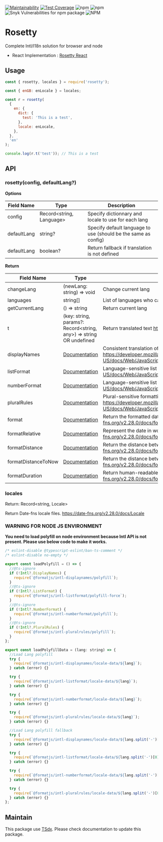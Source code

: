 [![Maintainability](https://api.codeclimate.com/v1/badges/1ff0c28615640d86e758/maintainability)](https://codeclimate.com/github/flexper/rosetty/maintainability) [![Test Coverage](https://api.codeclimate.com/v1/badges/1ff0c28615640d86e758/test_coverage)](https://codeclimate.com/github/flexper/rosetty/test_coverage) ![npm](https://img.shields.io/npm/v/rosetty) ![npm](https://img.shields.io/npm/dm/rosetty) ![Snyk Vulnerabilities for npm package](https://img.shields.io/snyk/vulnerabilities/npm/rosetty) ![NPM](https://img.shields.io/npm/l/rosetty)

# Rosetty

Complete Intl/I18n solution for browser and node

- React Implementation : [Rosetty React](https://github.com/flexper/rosetty-react)

## Usage

```js
const { rosetty, locales } = require('rosetty');

const { enGB: enLocale } = locales;

const r = rosetty(
  {
    en: {
      dict: {
        test: 'This is a test',
      },
      locale: enLocale,
    },
  },
  'en'
);

console.log(r.t('test')); // This is a test
```

## API

### rosetty(config, defaultLang?)

**Options**

| Field Name  | Type                     | Description                                                    |
| ----------- | ------------------------ | -------------------------------------------------------------- |
| config      | Record<string, Language> | Specify dictionnary and locale to use for each lang            |
| defaultLang | string?                  | Specify default language to use (should be the same as config) |
| defaultLang | boolean?                 | Return fallback if translation is not defined                  |

**Return**

| Field Name          | Type                                                                                                                             | Description                                                                                                                                                                           |
| ------------------- | -------------------------------------------------------------------------------------------------------------------------------- | ------------------------------------------------------------------------------------------------------------------------------------------------------------------------------------- |
| changeLang          | (newLang: string) => void                                                                                                        | Change current lang                                                                                                                                                                   |
| languages           | string[]                                                                                                                         | List of languages who can be selected                                                                                                                                                 |
| getCurrentLang      | () => string                                                                                                                     | Return current lang                                                                                                                                                                   |
| t                   | (key: string, params?: Record<string, any>) => string OR undefined                                                               | Return translated text <https://github.com/lukeed/rosetta#rosettatkey-params-lang>                                                                                                    |
| displayNames        | [Documentation](https://developer.mozilla.org/en-US/docs/Web/JavaScript/Reference/Global_Objects/Intl/DisplayNames/DisplayNames) | Consistent translation of language, region and script display names <https://developer.mozilla.org/en-US/docs/Web/JavaScript/Reference/Global_Objects/Intl/DisplayNames/DisplayNames> |
| listFormat          | [Documentation](https://developer.mozilla.org/en-US/docs/Web/JavaScript/Reference/Global_Objects/Intl/ListFormat/ListFormat)     | Language-sensitive list formatting <https://developer.mozilla.org/en-US/docs/Web/JavaScript/Reference/Global_Objects/Intl/ListFormat/ListFormat>                                      |
| numberFormat        | [Documentation](https://developer.mozilla.org/en-US/docs/Web/JavaScript/Reference/Global_Objects/Intl/NumberFormat/NumberFormat) | Language-sensitive list formatting <https://developer.mozilla.org/en-US/docs/Web/JavaScript/Reference/Global_Objects/Intl/NumberFormat/NumberFormat>                                  |
| pluralRules         | [Documentation](https://developer.mozilla.org/en-US/docs/Web/JavaScript/Reference/Global_Objects/Intl/PluralRules/PluralRules)   | Plural-sensitive formatting and plural-related language rules <https://developer.mozilla.org/en-US/docs/Web/JavaScript/Reference/Global_Objects/Intl/PluralRules/PluralRules>         |
| format              | [Documentation](https://date-fns.org/v2.28.0/docs/format)                                                                        | Return the formatted date string in the given format <https://date-fns.org/v2.28.0/docs/format>                                                                                       |
| formatRelative      | [Documentation](https://date-fns.org/v2.28.0/docs/formatRelative)                                                                | Represent the date in words relative to the given base date. <https://date-fns.org/v2.28.0/docs/formatRelative>                                                                       |
| formatDistance      | [Documentation](https://date-fns.org/v2.28.0/docs/formatDistance)                                                                | Return the distance between the given dates in words. <https://date-fns.org/v2.28.0/docs/formatDistance>                                                                              |
| formatDistanceToNow | [Documentation](https://date-fns.org/v2.28.0/docs/formatDistanceToNow)                                                           | Return the distance between the given date and now in words. <https://date-fns.org/v2.28.0/docs/formatDistanceToNow>                                                                  |
| formatDuration      | [Documentation](https://date-fns.org/v2.28.0/docs/formatDuration)                                                                | Return human-readable duration string i.e. "9 months 2 days" <https://date-fns.org/v2.28.0/docs/formatDuration>                                                                       |

### locales

Return: Record<string, Locale>

Return Date-fns locale files. <https://date-fns.org/v2.28.0/docs/Locale>

### WARNING FOR NODE JS ENVIRONMENT

**You need to load polyfill on node environment because Intl API is not present. Please use below code to make it works.**

```js
/* eslint-disable @typescript-eslint/ban-ts-comment */
/* eslint-disable no-empty */

export const loadPolyfill = () => {
  //@ts-ignore
  if (!Intl?.DisplayNames) {
    require(`@formatjs/intl-displaynames/polyfill`);
  }
  //@ts-ignore
  if (!Intl?.ListFormat) {
    require(`@formatjs/intl-listformat/polyfill-force`);
  }
  //@ts-ignore
  if (!Intl?.NumberFormat) {
    require(`@formatjs/intl-numberformat/polyfill`);
  }
  //@ts-ignore
  if (!Intl?.PluralRules) {
    require(`@formatjs/intl-pluralrules/polyfill`);
  }
};

export const loadPolyfillData = (lang: string) => {
  //Load Lang polyfill
  try {
    require(`@formatjs/intl-displaynames/locale-data/${lang}`);
  } catch (error) {}

  try {
    require(`@formatjs/intl-listformat/locale-data/${lang}`);
  } catch (error) {}

  try {
    require(`@formatjs/intl-numberformat/locale-data/${lang}`);
  } catch (error) {}

  try {
    require(`@formatjs/intl-pluralrules/locale-data/${lang}`);
  } catch (error) {}

  //Load Lang polyfill fallback
  try {
    require(`@formatjs/intl-displaynames/locale-data/${lang.split('-')[0]}`);
  } catch (error) {}

  try {
    require(`@formatjs/intl-listformat/locale-data/${lang.split('-')[0]}`);
  } catch (error) {}

  try {
    require(`@formatjs/intl-numberformat/locale-data/${lang.split('-')[0]}`);
  } catch (error) {}

  try {
    require(`@formatjs/intl-pluralrules/locale-data/${lang.split('-')[0]}`);
  } catch (error) {}
};

```

## Maintain

This package use [TSdx](https://github.com/jaredpalmer/tsdx). Please check documentation to update this package.
